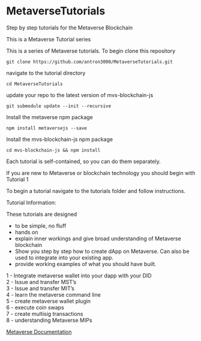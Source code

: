 # MetaverseTutorials
Step by step tutorials for the Metaverse Blockchain

This is a Metaverse Tutorial series

This is a series of Metaverse tutorials. To begin clone this repository

```
git clone https://github.com/antron3000/MetaverseTutorials.git

```

navigate to the tutorial directory

```
cd MetaverseTutorials
```

update your repo to the latest version of mvs-blockchain-js
```
git submodule update --init --recursive
```

Install the metaverse npm package

```
npm install metaversejs --save
```

Install the mvs-blockchain-js npm package
```
cd mvs-blockchain-js && npm install
```


Each tutorial is self-contained, so you can do them separately.

If you are new to Metaverse or blockchain technology you should begin with Tutorial 1

To begin a tutorial navigate to the tutorials folder and follow instructions.

Tutorial Information:

These tutorials are designed
* to be simple, no fluff
* hands on
* explain inner workings and give broad understanding of Metaverse blockchain
* Show you step by step how to create dApp on Metaverse. Can also be used to integrate into your existing app.
* provide working examples of what you should have built.

1 - Integrate metaverse wallet into your dapp with your DID  
2 - Issue and transfer MST’s  
3 - Issue and transfer MIT’s  
4 - learn the metaverse command line  
5 - create metaverse wallet plugin  
6 - execute coin swaps  
7 - create multisig transactions  
8 - understanding Metaverse MIPs  


[Metaverse Documentation](https://docs.mvs.org/docs/)
